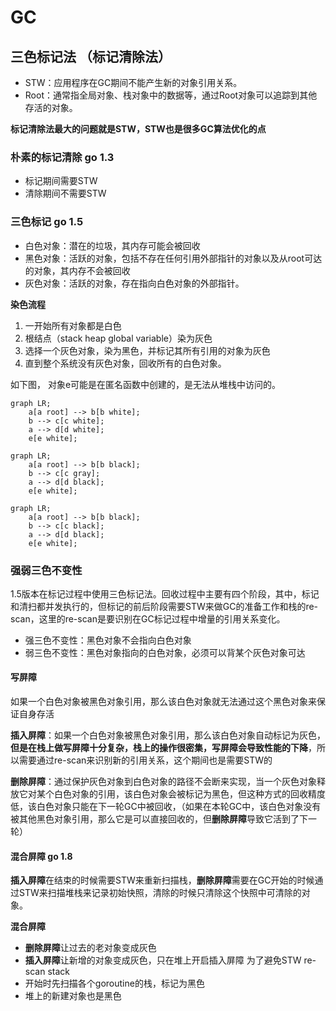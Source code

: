 # GC

## 三色标记法 （标记清除法）

* STW：应用程序在GC期间不能产生新的对象引用关系。
* Root：通常指全局对象、栈对象中的数据等，通过Root对象可以追踪到其他存活的对象。

**标记清除法最大的问题就是STW，STW也是很多GC算法优化的点**

### 朴素的标记清除 go 1.3

* 标记期间需要STW
* 清除期间不需要STW

### 三色标记 go 1.5

* 白色对象：潜在的垃圾，其内存可能会被回收
* 黑色对象：活跃的对象，包括不存在任何引用外部指针的对象以及从root可达的对象，其内存不会被回收
* 灰色对象：活跃的对象，存在指向白色对象的外部指针。

**染色流程**

1. 一开始所有对象都是白色
2. 根结点（stack heap global variable）染为灰色
3. 选择一个灰色对象，染为黑色，并标记其所有引用的对象为灰色
4. 直到整个系统没有灰色对象，回收所有的白色对象。

如下图， 对象e可能是在匿名函数中创建的，是无法从堆栈中访问的。
```mermaid
graph LR;
    a[a root] --> b[b white];
    b --> c[c white];
    a --> d[d white];
    e[e white];
```
```mermaid
graph LR;
    a[a root] --> b[b black];
    b --> c[c gray];
    a --> d[d black];
    e[e white];
```
```mermaid
graph LR;
    a[a root] --> b[b black];
    b --> c[c black];
    a --> d[d black];
    e[e white];
```

### 强弱三色不变性
1.5版本在标记过程中使用三色标记法。回收过程中主要有四个阶段，其中，标记和清扫都并发执行的，但标记的前后阶段需要STW来做GC的准备工作和栈的re-scan，这里的re-scan是要识别在GC标记过程中增量的引用关系变化。

* 强三色不变性：黑色对象不会指向白色对象
* 弱三色不变性：黑色对象指向的白色对象，必须可以背某个灰色对象可达

#### 写屏障

如果一个白色对象被黑色对象引用，那么该白色对象就无法通过这个黑色对象来保证自身存活

**插入屏障**：如果一个白色对象被黑色对象引用，那么该白色对象自动标记为灰色，**但是在栈上做写屏障十分复杂，栈上的操作很密集，写屏障会导致性能的下降**，所以需要通过re-scan来识别新的引用关系，这个期间也是需要STW的

**删除屏障**：通过保护灰色对象到白色对象的路径不会断来实现，当一个灰色对象释放它对某个白色对象的引用，该白色对象会被标记为黑色，但这种方式的回收精度低，该白色对象只能在下一轮GC中被回收，（如果在本轮GC中，该白色对象没有被其他黑色对象引用，那么它是可以直接回收的，但**删除屏障**导致它活到了下一轮）

#### 混合屏障 go 1.8
**插入屏障**在结束的时候需要STW来重新扫描栈，**删除屏障**需要在GC开始的时候通过STW来扫描堆栈来记录初始快照，清除的时候只清除这个快照中可清除的对象。

**混合屏障**


* **删除屏障**让过去的老对象变成灰色
* **插入屏障**让新增的对象变成灰色，只在堆上开启插入屏障
为了避免STW re-scan stack
* 开始时先扫描各个goroutine的栈，标记为黑色
* 堆上的新建对象也是黑色